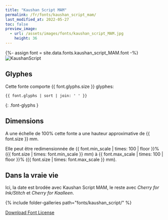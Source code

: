 ```yaml
---
title: "Kaushan Script MAM"
permalink: /fr/fonts/kaushan_script_mam/
last_modified_at: 2022-05-27
toc: false
preview_image:
  - url: /assets/images/fonts/kaushan_script_MAM.jpg
    height: 36
---
```

{%- assign font = site.data.fonts.kaushan_script_MAM.font -%}
![KaushanScript](/assets/images/fonts/kaushan_script_MAM.jpg)


## Glyphes

Cette fonte comporte  {{ font.glyphs.size }} glyphes:

```
{{ font.glyphs | sort | join: ' ' }}
```
{: .font-glyphs }
## Dimensions

A une échelle de  100% cette fonte a une hauteur approximative de  {{ font.size }} mm. 

Elle peut être redimensionnée  de {{ font.min_scale | times: 100 | floor }}% ({{ font.size | times: font.min_scale }} mm)
à {{ font.max_scale | times: 100 | floor }}% ({{ font.size | times: font.max_scale }} mm).


## Dans la vraie vie

Ici, la date est brodée avec Kaushan Script MAM, le reste avec *Cherry for Ink/Stitch* et *Cherry for Kaalleen*.

{% include folder-galleries path="fonts/kaushan_script/" %}

[Download Font License](https://github.com/inkstitch/inkstitch/tree/main/fonts/kaushan_script_MAM/LICENSE)
